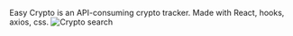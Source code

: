 Easy Crypto is an API-consuming crypto tracker.
Made with React, hooks, axios, css.
![Crypto search](https://user-images.githubusercontent.com/106308876/176029977-e770ff09-d76e-432c-b039-f6c0646aa81c.gif)
